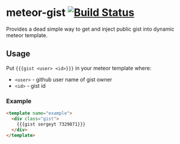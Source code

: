# meteor-gist [![Build Status][buildstatus]][buildstatusurl]

Provides a dead simple way to get and inject public gist into dynamic meteor template.

## Usage

Put `{{{gist <user> <id>}}}` in your meteor template where:

* `<user>` - github user name of gist owner
* `<id>` - gist id

### Example

```html
<template name="example">
  <div class="gist">
  	{{{gist sergeyt 7329871}}}
  </div>
</template>
```

[buildstatus]: https://drone.io/github.com/sergeyt/meteor-gist/status.png
[buildstatusurl]: https://drone.io/github.com/sergeyt/meteor-gist/latest
